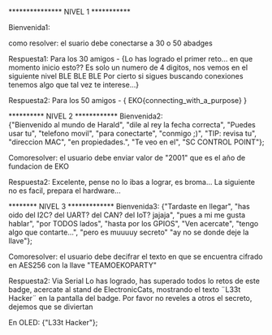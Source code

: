 *************** NIVEL 1 ***********

Bienvenida1:

como resolver: el suario debe conectarse a 30 o 50 abadges

Respuesta1: Para los 30 amigos - {Lo has logrado el primer reto... en que momento inicio esto?? 
Es solo un numero de 4 digitos, nos vemos en el siguiente nivel BLE BLE BLE
Por cierto si sigues buscando conexiones tenemos algo que tal vez te interese...}

Respuesta2: Para los 50 amigos - { EKO{connecting_with_a_purpose} }

********** NIVEL 2 ************
Bienvenida2:    
    {"Bienvenido al mundo de Harald",
    "dile al rey la fecha correcta",
    "Puedes usar tu",
    "telefono movil",
    "para conectarte",
    "conmigo ;)",
    "TIP: revisa tu",
    "direccion MAC",
    "en propiedades.",
    "Te veo en el",
    "SC CONTROL POINT"};

Comoresolver: el usuario debe enviar valor de "2001" que es 
el año de fundacion de EKO

Respuesta2: Excelente, pense no lo ibas a lograr, es broma...
La siguiente no es facil, prepara el hardware...


 ******** NIVEL 3 *************
 Bienvenida3:
    {"Tardaste en llegar",
    "has oido del I2C? del UART? del CAN? del IoT? jajaja",
    "pues a mi me gusta hablar",
    "por TODOS lados",
    "hasta por los GPIOS",
    "Ven acercate",
    "tengo algo que contarte...",
    "pero es muuuuy secreto"
    "ay no se donde deje la llave"};

Comoresolver: el usuario debe decifrar el texto en que se encuentra cifrado en AES256 con la llave "TEAMOEKOPARTY"

Respuesta2: Via Serial
Lo has logrado, has superado todos lo retos de este badge, acercate al stand de ElectronicCats, mostrando el texto ¨L33t Hacker¨ en la pantalla del badge. Por favor no reveles a otros el secreto, dejemos que se diviertan

En OLED: {"L33t Hacker"};
